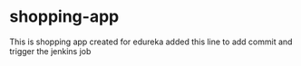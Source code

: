 # shopping-app
This is shopping app created for edureka
added this line to add commit and trigger the jenkins job
